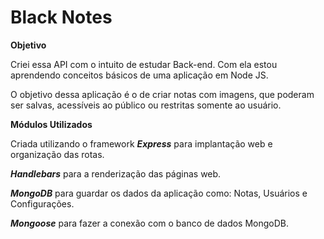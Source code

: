 <H1>Black Notes</H1>

**Objetivo**

Criei essa API com o intuito de estudar Back-end. Com ela estou aprendendo conceitos básicos de uma aplicação em Node JS.

O objetivo dessa aplicação é o de criar notas com imagens, que poderam ser salvas, acessíveis ao público ou restritas somente ao usuário.

**Módulos Utilizados**

Criada utilizando o framework ***Express*** para implantação web e organização das rotas.

***Handlebars***  para a renderização das páginas web.

***MongoDB*** para guardar os dados da aplicação como: Notas, Usuários e Configurações.

***Mongoose*** para fazer a conexão com o banco de dados MongoDB.



